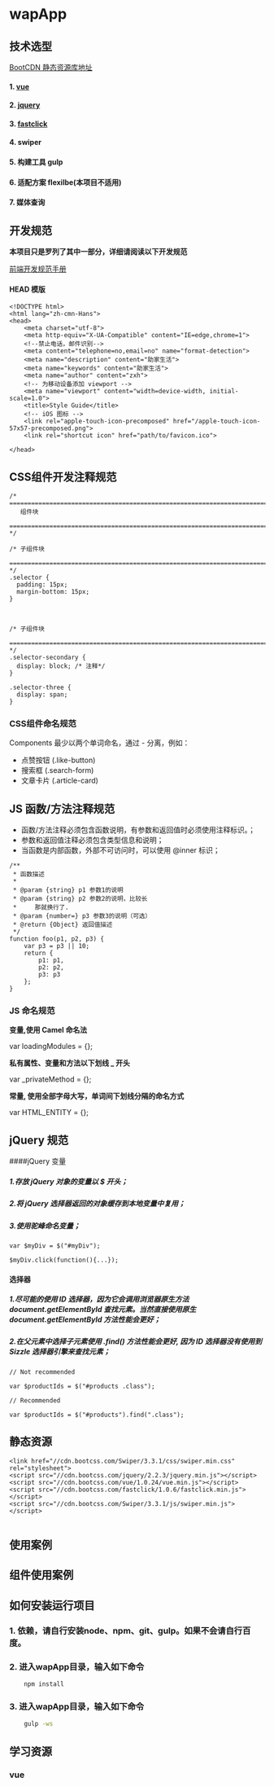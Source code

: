 # wapApp

## 技术选型

[BootCDN 静态资源库地址](http://www.bootcdn.cn)

#### 1. [vue](http://cn.vuejs.org/) 
#### 2. [jquery](http://www.bootcdn.cn/jquery/)
#### 3. [fastclick](https://github.com/ftlabs/fastclick)
#### 4. swiper
#### 5. 构建工具 gulp
#### 6. 适配方案 flexilbe(本项目不适用)
#### 7. 媒体查询 

## 开发规范

__本项目只是罗列了其中一部分，详细请阅读以下开发规范__

[前端开发规范手册](http://zhibimo.com/read/Ashu/front-end-style-guide/index.html)

#### HEAD 模版
 
```
<!DOCTYPE html>
<html lang="zh-cmn-Hans">
<head>
    <meta charset="utf-8">
    <meta http-equiv="X-UA-Compatible" content="IE=edge,chrome=1">
    <!--禁止电话，邮件识别-->
	<meta content="telephone=no,email=no" name="format-detection">
    <meta name="description" content="助家生活">
    <meta name="keywords" content="助家生活">
    <meta name="author" content="zxh">
    <!-- 为移动设备添加 viewport -->
    <meta name="viewport" content="width=device-width, initial-scale=1.0">
	<title>Style Guide</title>
    <!-- iOS 图标 -->
    <link rel="apple-touch-icon-precomposed" href="/apple-touch-icon-57x57-precomposed.png">
    <link rel="shortcut icon" href="path/to/favicon.ico">

</head>

``` 

## CSS组件开发注释规范

```
/* ==========================================================================
   组件块
 ============================================================================ */

/* 子组件块
 ============================================================================ */
.selector {
  padding: 15px;
  margin-bottom: 15px;
}



/* 子组件块
 ============================================================================ */
.selector-secondary {
  display: block; /* 注释*/
}

.selector-three {
  display: span;
}
```

### CSS组件命名规范

Components 最少以两个单词命名，通过 - 分离，例如：

* 点赞按钮 (.like-button)
* 搜索框 (.search-form)
* 文章卡片 (.article-card)

## JS 函数/方法注释规范

* 函数/方法注释必须包含函数说明，有参数和返回值时必须使用注释标识。；
* 参数和返回值注释必须包含类型信息和说明；
* 当函数是内部函数，外部不可访问时，可以使用 @inner 标识；

```
/**
 * 函数描述
 *
 * @param {string} p1 参数1的说明
 * @param {string} p2 参数2的说明，比较长
 *     那就换行了.
 * @param {number=} p3 参数3的说明（可选）
 * @return {Object} 返回值描述
 */
function foo(p1, p2, p3) {
    var p3 = p3 || 10;
    return {
        p1: p1,
        p2: p2,
        p3: p3
    };
}

```

### JS 命名规范

__变量,使用 Camel 命名法__

var loadingModules = {};

__私有属性、变量和方法以下划线 _ 开头__

var _privateMethod = {};

__常量, 使用全部字母大写，单词间下划线分隔的命名方式__

var HTML_ENTITY = {};

## jQuery 规范

####jQuery 变量

##### 1.存放 jQuery 对象的变量以 $ 开头；
##### 2.将 jQuery 选择器返回的对象缓存到本地变量中复用；
##### 3.使用驼峰命名变量；

```
var $myDiv = $("#myDiv");

$myDiv.click(function(){...});

```

#### 选择器

##### 1.尽可能的使用 ID 选择器，因为它会调用浏览器原生方法 document.getElementById 查找元素。当然直接使用原生 document.getElementById 方法性能会更好；
##### 2.在父元素中选择子元素使用 .find() 方法性能会更好, 因为 ID 选择器没有使用到 Sizzle 选择器引擎来查找元素；

```
// Not recommended

var $productIds = $("#products .class");

// Recommended

var $productIds = $("#products").find(".class");

```


## 静态资源

```
<link href="//cdn.bootcss.com/Swiper/3.3.1/css/swiper.min.css" rel="stylesheet">
<script src="//cdn.bootcss.com/jquery/2.2.3/jquery.min.js"></script>
<script src="//cdn.bootcss.com/vue/1.0.24/vue.min.js"></script>
<script src="//cdn.bootcss.com/fastclick/1.0.6/fastclick.min.js"></script>
<script src="//cdn.bootcss.com/Swiper/3.3.1/js/swiper.min.js"></script>


```

## 使用案例



## 组件使用案例


## 如何安装运行项目

### 1. 依赖，请自行安装node、npm、git、gulp。如果不会请自行百度。

### 2. 进入wapApp目录，输入如下命令

```bash
	npm install  

```

### 3. 进入wapApp目录，输入如下命令

```bash
	gulp -ws

```

##  学习资源

### vue


